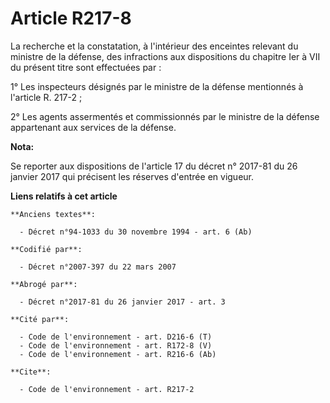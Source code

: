 # Article R217-8

La recherche et la constatation, à l'intérieur des enceintes relevant du ministre de la défense, des infractions aux
dispositions du chapitre Ier à VII du présent titre sont effectuées par : 

1° Les inspecteurs désignés par le ministre de la défense mentionnés à l'article R. 217-2 ; 

2° Les agents assermentés et commissionnés par le ministre de la défense appartenant aux services de la défense.

**Nota:**

Se reporter aux dispositions de l'article 17 du décret n° 2017-81 du 26 janvier 2017 qui précisent les réserves d'entrée en
vigueur.

**Liens relatifs à cet article**

	**Anciens textes**:

	  - Décret n°94-1033 du 30 novembre 1994 - art. 6 (Ab)

	**Codifié par**:

	  - Décret n°2007-397 du 22 mars 2007

	**Abrogé par**:

	  - Décret n°2017-81 du 26 janvier 2017 - art. 3

	**Cité par**:

	  - Code de l'environnement - art. D216-6 (T)
	  - Code de l'environnement - art. R172-8 (V)
	  - Code de l'environnement - art. R216-6 (Ab)

	**Cite**:

	  - Code de l'environnement - art. R217-2
